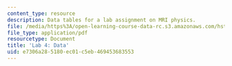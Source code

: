 ```yaml
---
content_type: resource
description: Data tables for a lab assignment on MRI physics.
file: /media/https%3A/open-learning-course-data-rc.s3.amazonaws.com/hst-583-functional-magnetic-resonance-imaging-data-acquisition-and-analysis-fall-2008/e7306a285180ec01c5eb469453683553_lab4_data.pdf
file_type: application/pdf
resourcetype: Document
title: 'Lab 4: Data'
uid: e7306a28-5180-ec01-c5eb-469453683553
---
```

